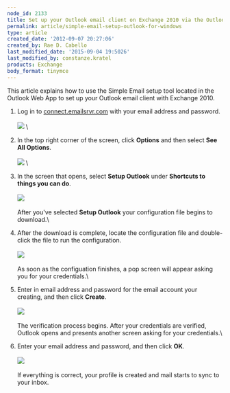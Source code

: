 ```yaml
---
node_id: 2133
title: Set up your Outlook email client on Exchange 2010 via the Outlook Web App
permalink: article/simple-email-setup-outlook-for-windows
type: article
created_date: '2012-09-07 20:27:06'
created_by: Rae D. Cabello
last_modified_date: '2015-09-04 19:5026'
last_modified_by: constanze.kratel
products: Exchange
body_format: tinymce
---
```


This article explains how to use the Simple Email setup tool located in
the Outlook Web App to set up your Outlook email client with Exchange
2010.

1.  Log in to [connect.emailsrvr.com](http://connect.emailsrvr.com) with
    your email address and password.\
     \
     ![](/knowledge_center/sites/default/files/field/image/2133.1b.png) \
      
2.  In the top right corner of the screen, click **Options** and then
    select **See All Options**.\
     \
     ![](/knowledge_center/sites/default/files/field/image/2133.2a_1.png) \
      
3.  In the screen that opens, select **Setup Outlook** under **Shortcuts
    to things you can do**.\
     \
     ![](/knowledge_center/sites/default/files/field/image/2133.3a.png)\
     \
     After you've selected **Setup Outlook** your configuration file
    begins to download.\
      
4.  After the download is complete, locate the configuration file and
    double-click the file to run the configuration.\
     \
     ![](/knowledge_center/sites/default/files/field/image/2133.4a.png)\
     \
     As soon as the configuation finishes, a pop screen will appear
    asking you for your credentials.\
      
5.  Enter in email address and password for the email account your
    creating, and then click **Create**.\
     \
     ![](/knowledge_center/sites/default/files/field/image/2133.5b.png)\
     \
     The verification process begins. After your credentials are
    verified, Outlook opens and presents another screen asking for your
    credentials.\
      
6.  Enter your email address and password, and then click **OK**.\
     \
     ![](/knowledge_center/sites/default/files/field/image/2133.6a.png)\
     \
     If everything is correct, your profile is created and mail starts
    to sync to your inbox.

 

